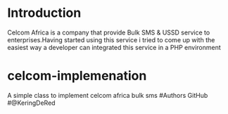 # Introduction
Celcom Africa is a company that provide Bulk SMS & USSD service to enterprises.Having started using this service i tried to come up with the easiest way a developer can integrated this service in a PHP environment
# celcom-implemenation
A simple class to implement celcom africa bulk sms
#Authors
GitHub #@KeringDeRed
